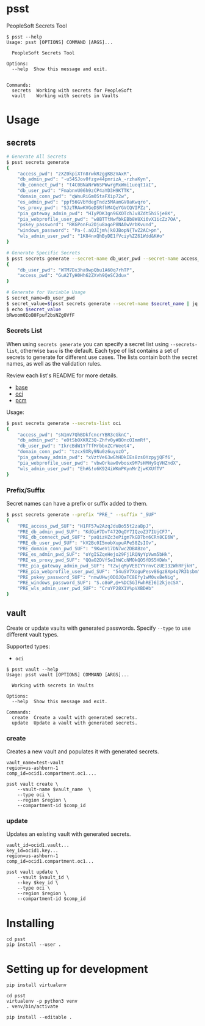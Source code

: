 # psst
PeopleSoft Secrets Tool
```
$ psst --help
Usage: psst [OPTIONS] COMMAND [ARGS]...

  PeopleSoft Secrets Tool

Options:
  --help  Show this message and exit.
  

Commands:
  secrets  Working with secrets for PeopleSoft
  vault    Working with secrets in Vaults
```

# Usage

## secrets

```bash
# Generate All Secrets
$ psst secrets generate
{
    "access_pwd": "zXZ0kpiXTn8rwkRzggKBzVAxR",
    "db_admin_pwd": "-u54SJov0fzgv44pmrizA_-rzhaKyn",
    "db_connect_pwd": "t4C0BNaNrW6SPWwrgMxWmi1ueqt1aI",
    "db_user_pwd": "FmabnvU06h9zCP4aYD3H9KTTK",
    "domain_conn_pwd": "qWnuRiGm0StaFXip72w",
    "es_admin_pwd": "ppf56GVbYdegTndz5MAamGV0aKwqro",
    "es_proxy_pwd": "SJzTRAwKVGeDSRfhM4QeYGVCQVIPZz",
    "pia_gateway_admin_pwd": "HIyPDK3gn96XOTchJv8Zdt5hiSje8K",
    "pia_webprofile_user_pwd": "w8BTTtNwfbkEBb8W8Xi6vX1icZz7OA",
    "pskey_password": "RKGPonFu2Oju8agoP8NA0wVrbKvund",
    "windows_password": "Pa-(.aQJIjm%|k0JBopN{TwZ2AC>pn",
    "wls_admin_user_pwd": "1K84nxQhByDE1fVciy%ZZ61Wdd&K#o"
}

# Generate Specific Secrets
$ psst secrets generate --secret-name db_user_pwd --secret-name access_pwd
{
    "db_user_pwd": "WTM7Dx3ha9wpQbu1A60q7rhTP",
    "access_pwd": "GuA2TyH0Hh62ZXvh9QeSC2dux"
}

# Generate for Variable Usage
$ secret_name=db_user_pwd
$ secret_value=$(psst secrets generate --secret-name $secret_name | jq -r .$secret_name)
$ echo $secret_value
bRwoom0IoB0Fpuf2bsNZgOVfF
```

### Secrets List
When using `secrets generate` you can specify a secret list using `--secrets-list`, otherwise `base` is the default. Each type of list contains a set of secrets to generate for different use cases. The lists contain both the secret names, as well as the validation rules.

Review each list's README for more details.

- [base](./psst/secrets/base)
- [oci](./psst/secrets/oci)
- [pcm](./psst/secrets/pcm)

Usage:

```bash
$ psst secrets generate --secrets-list oci
{
    "access_pwd": "sN1mV7QhBDkfcncrYBR3cGknC",
    "db_admin_pwd": "e0tSbOXKRZ3Q-Zhfv0y#BOncOImmRf",
    "db_user_pwd": "IkrcBdW1YfTfMrbbxZCrWeet4",
    "domain_conn_pwd": "tzcx9XRy9Nu0z6uyozO",
    "pia_gateway_admin_pwd": "xVztVe63wGhHDkIEs8zsOYzpyjQFf6",
    "pia_webprofile_user_pwd": "vbwOrkaw0vbosx9M7sHMHy9qVHZndX",
    "wls_admin_user_pwd": "Eh#&!o6K924iWKmPKynMrZjwKXUfTV"
}
```

### Prefix/Suffix
Secret names can have a prefix or suffix added to them.

```bash
$ psst secrets generate --prefix "PRE_" --suffix "_SUF"
{
    "PRE_access_pwd_SUF": "H1FF57w2AzqJduBo55t2zaBpJ",
    "PRE_db_admin_pwd_SUF": "KdOi#7DvT472OqOY7IQzoZ37IUjCF7",
    "PRE_db_connect_pwd_SUF": "paQizHZc3ePigm7kGD7bn6CRn8CE6W",
    "PRE_db_user_pwd_SUF": "kV2Bc0I5mobXupuAPe58ZsIOv",
    "PRE_domain_conn_pwd_SUF": "9KweV17DN7wc2DBABzo",
    "PRE_es_admin_pwd_SUF": "oYgISZqeHejo29Fj1RQNyYpVwm5bHk",
    "PRE_es_proxy_pwd_SUF": "QQaO2DVfSeIhWCcNMOkQO5fDS5HDWx",
    "PRE_pia_gateway_admin_pwd_SUF": "tZwjqMyVEBIYYrnvCzUE132WhRFjkH",
    "PRE_pia_webprofile_user_pwd_SUF": "54uSV7XoguPesv86gz8Xp4q7R3bsbm",
    "PRE_pskey_password_SUF": "nnwUHwj0DOJQaTC8Efy1wM0vxBeNig",
    "PRE_windows_password_SUF": "S.o8oP,@+%DC5G]FwhRE}6|2kjecSX",
    "PRE_wls_admin_user_pwd_SUF": "CruYP28X1V%pVXBD#b"
}
```

## vault

Create or update vaults with generated passwords. Specify `--type` to use different vault types.

Supported types:

- `oci`

```
$ psst vault --help
Usage: psst vault [OPTIONS] COMMAND [ARGS]...

  Working with secrets in Vaults

Options:
  --help  Show this message and exit.

Commands:
  create  Create a vault with generated secrets.
  update  Update a vault with generated secrets.
```

### create

Creates a new vault and populates it with generated secrets.

```
vault_name=test-vault
region=us-ashburn-1
comp_id=ocid1.compartment.oc1....

psst vault create \
    --vault-name $vault_name  \
    --type oci \
    --region $region \
    --compartment-id $comp_id
```

### update

Updates an existing vault with generated secrets.

```
vault_id=ocid1.vault...
key_id=ocid1.key...
region=us-ashburn-1
comp_id=ocid1.compartment.oc1...

psst vault update \
    --vault $vault_id \
    --key $key_id \
    --type oci \
    --region $region \
    --compartment-id $comp_id
```

# Installing
```
cd psst
pip install --user .
```

# Setting up for development
```
pip install virtualenv 

cd psst
virtualenv -p python3 venv
. venv/bin/activate

pip install --editable .
```
